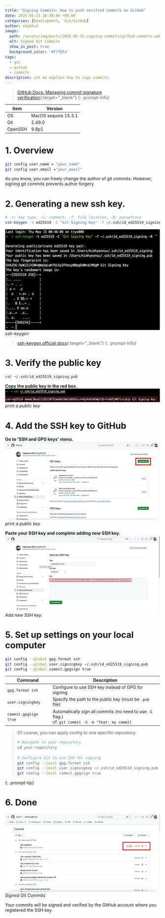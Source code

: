 ```yaml
---
title: "Signing Commits: How to push verified commits on GitHub"
date: 2025-05-15 16:50:00 +09:00
categories: [Development,  Git/GitHub]
author: skykhs3
image:
  path: /assets/img/posts/2025-05-15-signing-commits/github-commits.webp
  alt: Signed Git Commits
  show_in_post: true
  background_color: '#f7f8fa'
tags:
  - git
  - github
  - commits
description: Let me explain how to sign commits.
---
```


> [GitHub Docs: Managing commit signature verification](https://docs.github.com/en/authentication/managing-commit-signature-verification){:target="_blank"}
{: .prompt-info}

| Item | Version |
|-|-|
| OS | MacOS sequoia 15.3.1 |
| Git | 2.49.0 |
| OpenSSH | 9.8p1 |

# 1. Overview

```bash
git config user.name = "your_name"
git config user.email ="your_email"
```

As you know, you can freely change the author of git commits. However, signing git commits prevents author forgery.

# 2. Generating a new ssh key.
```bash
# -t: key type, -C: comment, -f: file location, -N: passphrase
ssh-keygen -t ed25519 -C "Git Signing Key" -f ~/.ssh/id_ed25519_signing -N ""
```

![ssh-keygen](/assets/img/posts/2025-05-15-signing-commits/ssh-keygen.webp)
*ssh-keygen*

>[ssh-keygen official docs](https://man.openbsd.org/ssh-keygen){:target="_blank"}
{: .prompt-info}

# 3. Verify the public key
```bash
cat ~/.ssh/id_ed25519_signing.pub
```
**Copy the public key in the red box.**
![print a public key](/assets/img/posts/2025-05-15-signing-commits/cat-pub.webp)
*print a public key*

# 4. Add the SSH key to GitHub

**Go to 'SSH and GPG keys' menu.**
![print a public key](/assets/img/posts/2025-05-15-signing-commits/github-settings.webp)
*print a public key*

**Paste your SSH key and complete adding new SSH key.**
![print a public key](/assets/img/posts/2025-05-15-signing-commits/github-add-new-ssh-key.webp)
*Add new SSH key.*

# 5. Set up settings on your local computer

```bash
git config --global gpg.format ssh
git config --global user.signingkey ~/.ssh/id_ed25519_signing.pub
git config --global commit.gpgsign true
```

| Command               | Description                            |
| --------------------- | -------------------------------------- |
| `gpg.format ssh`      | Configure to use SSH key instead of GPG for signing |
| `user.signingkey`     | Specify the path to the public key (must be `.pub` file) |
| `commit.gpgsign true` | Automatically sign all commits (no need to use `-S` flag.)<br/>cf. `git commit -S -m "feat: my commit` |

> Of course, you can apply config to one specific repository.
> ```bash
> # Navigate to your repository
> cd your-repository
> 
> # Configure Git to use SSH for signing
> git config --local gpg.format ssh
> git config --local user.signingkey ~/.ssh/id_ed25519_signing.pub
> git config --local commit.gpgsign true
> ```
{: .prompt-tip}

# 6. Done

![Signed Git Commits](/assets/img/posts/2025-05-15-signing-commits/github-commits.webp)
*Signed Git Commits*

Your commits will be signed and verified by the GitHub account where you registered the SSH key.